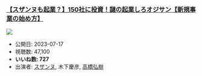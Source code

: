### [【スザンヌも起業？】150社に投資！謎の起業しろオジサン【新規事業の始め方】](https://www.youtube.com/watch?v=lJRiiSD57Q4)
[![](https://img.youtube.com/vi/lJRiiSD57Q4/sddefault.jpg)](https://www.youtube.com/watch?v=lJRiiSD57Q4)
-   公開日: 2023-07-17
-   視聴数: 47,100
-   **いいね数: 727**
-   出演者: [スザンヌ](/rehacq_fan/people/スザンヌ "wikilink"), 木下慶彦, [高橋弘樹](/rehacq_fan/people/高橋弘樹 "wikilink")
